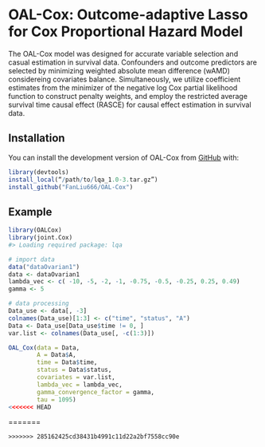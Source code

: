 # OAL-Cox: Outcome-adaptive Lasso for Cox Proportional Hazard Model
The OAL-Cox model was designed for accurate variable selection and casual estimation in survival data. Confounders and outcome predictors are selected by minimizing weighted absolute mean difference (wAMD) considereing covariates balance. Simultaneously, we utilize coefficient estimates from the
minimizer of the negative log Cox partial likelihood function to construct penalty weights, and employ the restricted average survival time causal effect (RASCE) for causal effect estimation in survival data.
## Installation
You can install the development version of OAL-Cox from
[GitHub](https://github.com/) with:

``` r
library(devtools)
install_local(“/path/to/lqa_1.0-3.tar.gz”)
install_github("FanLiu666/OAL-Cox")
```
## Example   

``` r
library(OALCox)
library(joint.Cox)
#> Loading required package: lqa

# import data
data("dataOvarian1")
data <- dataOvarian1
lambda_vec <- c( -10, -5, -2, -1, -0.75, -0.5, -0.25, 0.25, 0.49)
gamma <- 5

# data processing
Data_use <- data[, -3]
colnames(Data_use)[1:3] <- c("time", "status", "A")
Data <- Data_use[Data_use$time != 0, ]
var.list <- colnames(Data_use[, -c(1:3)])

OAL_Cox(data = Data,
        A = Data$A, 
        time = Data$time, 
        status = Data$status, 
        covariates = var.list, 
        lambda_vec = lambda_vec, 
        gamma_convergence_factor = gamma,
        tau = 1095)
<<<<<<< HEAD
```
=======
```
>>>>>>> 285162425cd38431b4991c11d22a2bf7558cc90e
